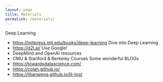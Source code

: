 ```yaml
---
layout: page
title: Materials
permalink: /materials/
---
```


<!-- {% include image.html url="/_images/cover2.jpg" width=175 align="right" %}

## Book

Alan Turing and Noam Chomsky: Very Famous Book

## Additional Course Materials

* If you are not familiar with Python programming, use any online tutorial to get a handle of it.
* [Material #1](http://www.example.com/): how a computer chess player thinks!
* [Material #2](http://www.example.com/): how a computer chess player thinks!
* [Material #3](http://www.example.com/): how a computer chess player thinks!
* [Material #4](http://www.example.com/): how a computer chess player thinks!
* [Material #5](http://www.example.com/): how a computer chess player thinks! -->
Deep Learning
* https://mitpress.mit.edu/books/deep-learning
Dive into Deep Learning
* https://d2l.ai/
Use Google!
* DeepMind and OpenAI resources
* CMU & Stanford & Berkeley Courses
Some wonderful BLOGs
* https://towardsdatascience.com/
* https://colah.github.io/
* https://lilianweng.github.io/lil-log/
